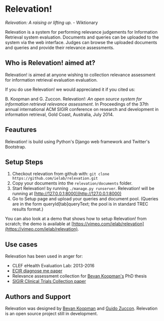 # Relevation!


_Relevation: A raising or lifting up._ - Wiktionary


Relevation is a system for performing relevance judgements for Information Retrieval system evaluation. Documents and queries can be uploaded to the system via the web interface. Judges can browse the uploaded documents and queries and provide their relevance assessments.

## Who is Relevation! aimed at?

Relevation! is aimed at anyone wishing to collection relevance assessment for information retrieval evaluation evaluation.

If you do use Relevation! we would appreciated it if you cited us:

B. Koopman and G. Zuccon. Relevation!: *An open source system for information retrieval relevance assessment*. In Proceedings of the 37th annual international ACM SIGIR conference on research and development in information retrieval, Gold Coast, Australia, July 2014.

## Feautures

Relevation! is build using Python's Django web framework and Twitter's Bootstrap.

## Setup Steps

1. Checkout relevation from github with: `git clone https://github.com/ielab/relevation.git`
2. Copy your documents into the `relevation/documents` folder.
3. Start Relevation! by running `./manage.py runserver`. Relevation! will be running at [http://127.0.0.1:8000](http://127.0.0.1:8000)
4. Go to Setup page and upload your queries and document pool. (Queries are in the form queryId[tab]queryText; the pool is in standard TREC results format.)

You can also look at a demo that shows how to setup Relevation! from scratch; the demo is available at [https://vimeo.com/ielab/relevation](https://vimeo.com/ielab/relevation).

## Use cases

Relevation has been used in anger for:

* CLEF eHealth Evaluation Lab: 2013-2016
* [ECIR diagnose me paper](http://zuccon.net/diagnose-this.html)
* Relevance assessment collection for [Bevan Koopman's](http://koopman.id.au) PhD thesis
* [SIGIR Clinical Trials Collection paper](http://dl.acm.org/citation.cfm?id=2914672)

## Authors and Support

Relevation was designed by [Bevan Koopman](http://koopman.id.au) and [Guido Zuccon](http://zuccon.net). Relevation is an open source project still in development.
